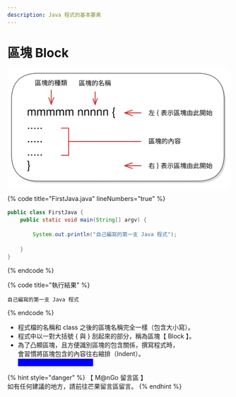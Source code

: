 ```yaml
---
description: Java 程式的基本要素
---
```


# 區塊 Block

<img src="../../../../.gitbook/assets/file.drawing (1) (1).svg" alt="" class="gitbook-drawing">

{% code title="FirstJava.java" lineNumbers="true" %}
```java
public class FirstJava {
    public static void main(String[] argv) {

        System.out.println("自己編寫的第一支 Java 程式");

    }
}
```
{% endcode %}

{% code title="執行結果" %}
```
自己編寫的第一支 Java 程式
```
{% endcode %}

* 程式檔的名稱和 class 之後的區塊名稱完全一樣（包含大小寫）。
* 程式中以一對大括號 { 與 } 刮起來的部分，稱為區塊【 Block 】。
* 為了凸顯區塊，且方便識別區塊的包含關係，撰寫程式時，\
  會習慣將區塊包含的內容往右縮排（Indent）。\
  <mark style="color:blue;background-color:blue;">※ 讀者習慣右縮 4 個空格。</mark>

{% hint style="danger" %}
【 M@nGo 留言區 】\
如有任何建議的地方，請前往芒果留言區留言。
{% endhint %}
